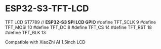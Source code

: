 # ESP32-S3-TFT-LCD
 TFT LCD ST7789
 // **ESP32-S3 SPI LCD GPIO**
#define TFT_SCLK  9
#define TFT_MOSI  10
#define TFT_DC    8
#define TFT_CS    14
#define TFT_RST   18
#define TFT_BLK   13

Compatible with XiaoZhi AI 1.5inch LCD
